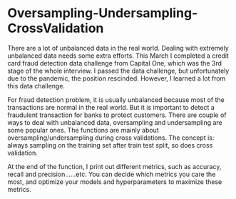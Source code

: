 # Oversampling-Undersampling-CrossValidation

There are a lot of unbalanced data in the real world. Dealing with extremely unbalanced data needs some extra efforts. This March I completed a credit card fraud detection data challenge from Capital One, which was the 3rd stage of the whole interview. I passed the data challenge, but unfortunately due to the pandemic, the position rescinded. However, I learned a lot from this data challenge. 

For fraud detection problem, it is usually unbalanced because most of the transactions are normal in the real world. But it is important to detect a fraudulent transaction for banks to protect customers. There are couple of ways to deal with unbalanced data, oversampling and undersampling are some popular ones. The functions are mainly about oversampling/undersampling during cross validations. The concept is: always sampling on the training set after train test split, so does cross validation.

At the end of the function, I print out different metrics, such as accuracy, recall and precision......etc. You can decide which metrics you care the most, and optimize your models and hyperparameters to maximize these metrics.
